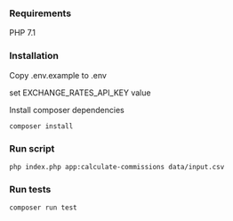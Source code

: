 ### Requirements

PHP 7.1

### Installation
Copy .env.example to .env

set EXCHANGE_RATES_API_KEY value

Install composer dependencies

```
composer install
```

### Run script

```
php index.php app:calculate-commissions data/input.csv
```

### Run tests

```
composer run test
```